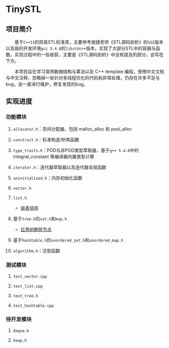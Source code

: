 # TinySTL

## 项目简介

&emsp;&emsp;基于`C++11`的简易STL标准库，主要参考侯捷老师《STL源码剖析》的`SGI`版本以及我的开发环境`gcc 5.4.0`的`libstdc++`版本，实现了大部分STL中的容器与函数。实现过程中的一些收获，主要是《STL源码剖析》中没有提及的部分，会写在下方。

&emsp;&emsp;本项目旨在学习常用数据结构与算法以及 C++ template 编程，使用中文文档与中文注释，忽略掉一些针对多线程优化的代码和异常处理，仍存在许多不足与bug，会一直进行维护，修复发现的bug。

## 实现进度

### 功能模块

1. `allocator.h`：空间分配器，包括 malloc_alloc 和 pool_alloc

2. `construct.h`：标准构造/析构函数

3. `type_traits.h`：POD与非POD类型萃取器，基于`g++ 5.4.0`中的 integral_constant 等编译器内置类型计算

4. `iterator.h`：迭代器萃取器以及迭代器全局函数

5. `uninitialized.h`：内存初始化函数

6. `vector.h`

7. `list.h`
    - [链表排序](https://ysw1912.github.io/post/cc++/stl02/)

8. 基于`tree.h`的`set.h`和`map.h`
    - [红黑树删除节点](https://ysw1912.github.io/post/cc++/stl01/)

9. 基于`hashtable.h`的`unordered_set.h`和`unordered_map.h`

10. `algorithm.h`：泛型函数

### 测试模块

1. `test_vector.cpp`

2. `test_list.cpp`

3. `test_tree.h`

4. `test_hashtable.cpp`

### 待开发模块

1. `deque.h`

2. `heap.h`

